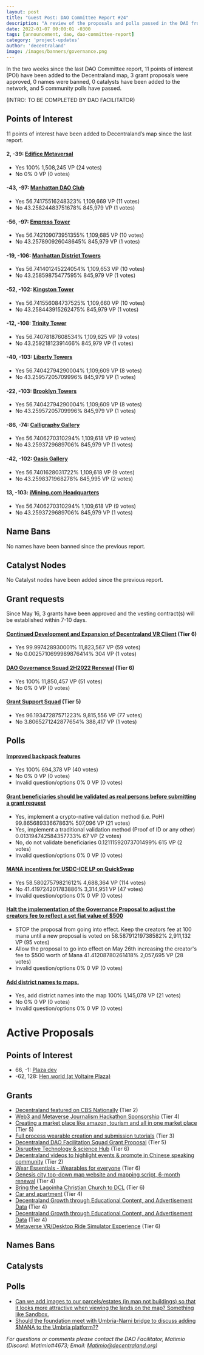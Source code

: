 ```yaml
---
layout: post
title: "Guest Post: DAO Committee Report #24"
description: "A review of the proposals and polls passed in the DAO from May 16 through May 31".
date: 2022-01-07 00:00:01 -0300
tags: [announcement, dao, dao-committee-report]
category: 'project-updates'
author: 'decentraland'
image: /images/banners/governance.png
---
```


In the two weeks since the last DAO Committee report, 11 points of interest (POI) have been added to the Decentraland map, 3 grant proposals were approved, 0 names were banned, 0 catalysts have been added to the network, and 5 community polls have passed.

(INTRO: TO BE COMPLETED BY DAO FACILITATOR)

## Points of Interest
11 points of interest have been added to Decentraland’s map since the last report.


#### 2, -39: [Edifice Metaversal](https://governance.decentraland.org/proposal/?id=919350c0-d619-11ec-b521-2f98ffa6ccb0)

* Yes 100% 1,508,245 VP (24 votes)
* No 0% 0 VP (0 votes)


#### -43, -97: [Manhattan DAO Club](https://governance.decentraland.org/proposal/?id=28cb8be0-d4ff-11ec-b521-2f98ffa6ccb0)

* Yes 56.74175516248323% 1,109,669 VP (11 votes)
* No 43.25824483751678% 845,979 VP (1 votes)


#### -56, -97: [Empress Tower](https://governance.decentraland.org/proposal/?id=03d989e0-d4ff-11ec-b521-2f98ffa6ccb0)

* Yes 56.742109073951355% 1,109,685 VP (10 votes)
* No 43.257890926048645% 845,979 VP (1 votes)


#### -19, -106: [Manhattan District Towers](https://governance.decentraland.org/proposal/?id=13bfab00-d4ff-11ec-b521-2f98ffa6ccb0)

* Yes 56.741401245224054% 1,109,653 VP (10 votes)
* No 43.25859875477595% 845,979 VP (1 votes)


#### -52, -102: [Kingston Tower](https://governance.decentraland.org/proposal/?id=d99ed6d0-d4fe-11ec-b521-2f98ffa6ccb0)

* Yes 56.741556084737525% 1,109,660 VP (10 votes)
* No 43.258443915262475% 845,979 VP (1 votes)


#### -12, -108: [Trinity Tower ](https://governance.decentraland.org/proposal/?id=c8cd6b50-d4fe-11ec-b521-2f98ffa6ccb0)

* Yes 56.74078187608534% 1,109,625 VP (9 votes)
* No 43.25921812391466% 845,979 VP (1 votes)


#### -40, -103: [Liberty Towers](https://governance.decentraland.org/proposal/?id=91b56a50-d4fe-11ec-b521-2f98ffa6ccb0)

* Yes 56.74042794290004% 1,109,609 VP (8 votes)
* No 43.25957205709996% 845,979 VP (1 votes)


#### -22, -103: [Brooklyn Towers](https://governance.decentraland.org/proposal/?id=a95f2790-d4fe-11ec-b521-2f98ffa6ccb0)

* Yes 56.74042794290004% 1,109,609 VP (8 votes)
* No 43.25957205709996% 845,979 VP (1 votes)


#### -86, -74: [Calligraphy Gallery ](https://governance.decentraland.org/proposal/?id=7c975340-d4f9-11ec-b521-2f98ffa6ccb0)

* Yes 56.7406270310294% 1,109,618 VP (9 votes)
* No 43.2593729689706% 845,979 VP (1 votes)


#### -42, -102: [Oasis Gallery](https://governance.decentraland.org/proposal/?id=49c1b6e0-d4f9-11ec-b521-2f98ffa6ccb0)

* Yes 56.7401628031722% 1,109,618 VP (9 votes)
* No 43.2598371968278% 845,995 VP (2 votes)


#### 13, -103: [iMining.com Headquarters](https://governance.decentraland.org/proposal/?id=dde541d0-d4f8-11ec-b521-2f98ffa6ccb0)

* Yes 56.7406270310294% 1,109,618 VP (9 votes)
* No 43.2593729689706% 845,979 VP (1 votes)


## Name Bans

No names have been banned since the previous report.

## Catalyst Nodes
No Catalyst nodes have been added since the previous report.


## Grant requests
Since May 16, 3 grants have been approved and the vesting contract(s) will be established within 7-10 days.


#### [Continued Development and Expansion of Decentraland VR Client](https://governance.decentraland.org/proposal/?id=8fe0e0a0-d62b-11ec-b521-2f98ffa6ccb0) (Tier 6)

* Yes 99.997428930001% 11,823,567 VP (59 votes)
* No 0.0025710699989876414% 304 VP (1 votes)


#### [DAO Governance Squad 2H2022 Renewal](https://governance.decentraland.org/proposal/?id=524fb800-d532-11ec-b521-2f98ffa6ccb0) (Tier 6)

* Yes 100% 11,850,457 VP (51 votes)
* No 0% 0 VP (0 votes)


#### [Grant Support Squad](https://governance.decentraland.org/proposal/?id=7a236540-d305-11ec-b521-2f98ffa6ccb0) (Tier 5)

* Yes 96.19347287571223% 9,815,556 VP (77 votes)
* No 3.8065271242877654% 388,417 VP (1 votes)


## Polls

#### [Improved backpack features](https://governance.decentraland.org/proposal/?id=8461fe90-dcec-11ec-8ad9-ab7454ba5993)

* Yes 100% 694,378 VP (40 votes)
* No 0% 0 VP (0 votes)
* Invalid question/options 0% 0 VP (0 votes)


#### [Grant beneficiaries should be validated as real persons before submitting a grant request](https://governance.decentraland.org/proposal/?id=7adc93b0-db77-11ec-8ad9-ab7454ba5993)

* Yes, implement a crypto-native validation method (i.e. PoH) 99.86568933667863% 507,096 VP (21 votes)
* Yes, implement a traditional validation method (Proof of ID or any other) 0.013194742584357733% 67 VP (2 votes)
* No, do not validate beneficiaries 0.12111592073701499% 615 VP (2 votes)
* Invalid question/options 0% 0 VP (0 votes)


#### [MANA incentives for USDC-ICE LP on QuickSwap](https://governance.decentraland.org/proposal/?id=ece9b3e0-d7c9-11ec-b521-2f98ffa6ccb0)

* Yes 58.58027579821612% 4,688,364 VP (114 votes)
* No 41.419724201783886% 3,314,951 VP (47 votes)
* Invalid question/options 0% 0 VP (0 votes)


#### [Halt the implementation of the Governance Proposal to adjust the creators fee to reflect a set fiat value of $500](https://governance.decentraland.org/proposal/?id=e1fcd600-d7a2-11ec-b521-2f98ffa6ccb0)

* STOP the proposal from going into effect. Keep the creators fee at 100 mana until a new proposal is voted on 58.58791219738582% 2,911,132 VP (95 votes)
* Allow the proposal to go into effect on May 26th increasing the creator&#39;s fee to $500 worth of Mana 41.41208780261418% 2,057,695 VP (28 votes)
* Invalid question/options 0% 0 VP (0 votes)


#### [Add district names to maps.](https://governance.decentraland.org/proposal/?id=f1342cd0-d2fd-11ec-b521-2f98ffa6ccb0)

* Yes, add district names into the map 100% 1,145,078 VP (21 votes)
* No 0% 0 VP (0 votes)
* Invalid question/options 0% 0 VP (0 votes)



# Active Proposals

## Points of Interest

* 66, -1: [Plaza dev](https://governance.decentraland.org/proposal/?id=7e425540-eb20-11ec-82d9-d917cdd158ac)
* -62, 128: [Hen.world  (at Voltaire Plaza)](https://governance.decentraland.org/proposal/?id=ffbdb700-e73c-11ec-82d9-d917cdd158ac)

## Grants

* [Decentraland featured on CBS Nationally](https://governance.decentraland.org/proposal/?id=a81e8610-eb4b-11ec-82d9-d917cdd158ac) (Tier 2)
* [Web3 and Metaverse Journalism Hackathon Sponsorship](https://governance.decentraland.org/proposal/?id=a735d7c0-eb1f-11ec-82d9-d917cdd158ac) (Tier 4)
* [Creating a market place like amazon, tourism and all in one market place](https://governance.decentraland.org/proposal/?id=a7e50ae0-eb1c-11ec-82d9-d917cdd158ac) (Tier 5)
* [Full process wearable creation and submission tutorials](https://governance.decentraland.org/proposal/?id=91ebcb80-e8a5-11ec-82d9-d917cdd158ac) (Tier 3)
* [Decentraland DAO Facilitation Squad Grant Proposal](https://governance.decentraland.org/proposal/?id=f8b699c0-e810-11ec-82d9-d917cdd158ac) (Tier 5)
* [Disruptive Technology &amp; science Hub](https://governance.decentraland.org/proposal/?id=321bac90-e7a4-11ec-82d9-d917cdd158ac) (Tier 6)
* [Decentraland videos to highlight events &amp; promote in Chinese speaking community](https://governance.decentraland.org/proposal/?id=9c9aea50-e79e-11ec-82d9-d917cdd158ac) (Tier 2)
* [Wear Essentials - Wearables for everyone](https://governance.decentraland.org/proposal/?id=b7334300-e751-11ec-82d9-d917cdd158ac) (Tier 6)
* [Genesis city top-down map website and mapping script, 6-month renewal](https://governance.decentraland.org/proposal/?id=4fad3e80-e74b-11ec-82d9-d917cdd158ac) (Tier 4)
* [Bring the Lagoinha Christian Church to DCL](https://governance.decentraland.org/proposal/?id=0eb58140-e560-11ec-87ac-677925327766) (Tier 6)
* [Car and apartment](https://governance.decentraland.org/proposal/?id=febe1c80-e527-11ec-87ac-677925327766) (Tier 4)
* [Decentraland Growth through Educational Content, and Advertisement Data](https://governance.decentraland.org/proposal/?id=baae9330-e2d4-11ec-9000-175d8dd584b8) (Tier 4)
* [Decentraland Growth through Educational Content, and Advertisement Data](https://governance.decentraland.org/proposal/?id=522c45a0-e2d4-11ec-9000-175d8dd584b8) (Tier 4)
* [Metaverse VR/Desktop Ride Simulator Experience](https://governance.decentraland.org/proposal/?id=2c9d9ae0-e1d6-11ec-bdb6-655e1f599935) (Tier 6)

## Names Bans


## Catalysts


## Polls

* [Can we add images to our parcels/estates (in map not buildings) so that it looks more attractive when viewing the lands on the map? Something like Sandbox.](https://governance.decentraland.org/proposal/?id=32191f30-eaff-11ec-82d9-d917cdd158ac)
* [Should the foundation meet with Umbria-Narni bridge to discuss adding $MANA to the Umbria platform??](https://governance.decentraland.org/proposal/?id=94a2ede0-e8f5-11ec-82d9-d917cdd158ac)

*For questions or comments please contact the DAO Facilitator, Matimio (Discord: Matimio#4673; Email: [Matimio@decentraland.org](mailto:Matimio@decentraland.org))*